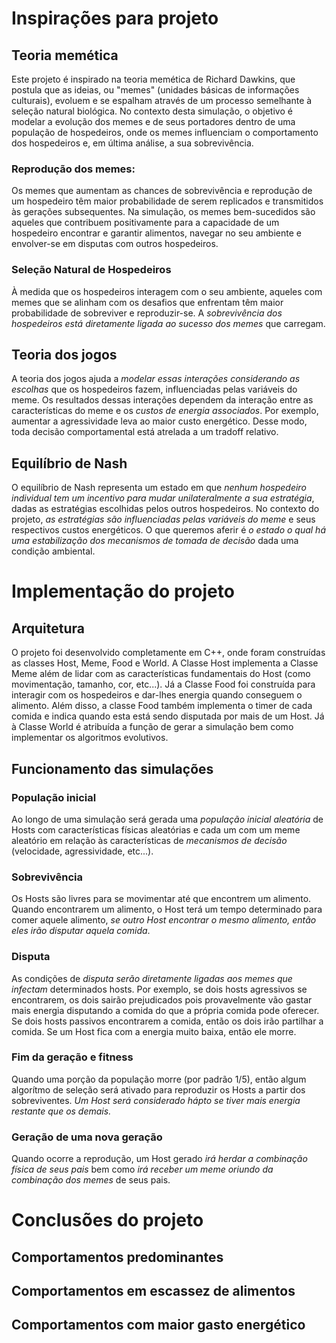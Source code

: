 # Inspirações para projeto

## Teoria memética
Este projeto é inspirado na teoria memética de Richard Dawkins, que postula que as ideias, ou "memes" (unidades básicas de informações culturais), evoluem e se espalham através de um processo semelhante à seleção natural biológica. No contexto desta simulação, o objetivo é modelar a evolução dos memes e de seus portadores dentro de uma população de hospedeiros, onde os memes influenciam o comportamento dos hospedeiros e, em última análise, a sua sobrevivência.
### Reprodução dos memes:
Os memes que aumentam as chances de sobrevivência e reprodução de um hospedeiro têm maior probabilidade de serem replicados e transmitidos às gerações subsequentes. Na simulação, os memes bem-sucedidos são aqueles que contribuem positivamente para a capacidade de um hospedeiro encontrar e garantir alimentos, navegar no seu ambiente e envolver-se em disputas com outros hospedeiros.
### Seleção Natural de Hospedeiros
À medida que os hospedeiros interagem com o seu ambiente, aqueles com memes que se alinham com os desafios que enfrentam têm maior probabilidade de sobreviver e reproduzir-se. A _sobrevivência dos hospedeiros está diretamente ligada ao sucesso dos memes_ que carregam.
## Teoria dos jogos
A teoria dos jogos ajuda a _modelar essas interações considerando as escolhas_ que os hospedeiros fazem, influenciadas pelas variáveis do meme. Os resultados dessas interações dependem da interação entre as características do meme e os _custos de energia associados_. Por exemplo, aumentar a agressividade leva ao maior custo energético. Desse modo, toda decisão comportamental está atrelada a um tradoff relativo.
## Equilíbrio de Nash
O equilíbrio de Nash representa um estado em que _nenhum hospedeiro individual tem um incentivo para mudar unilateralmente a sua estratégia_, dadas as estratégias escolhidas pelos outros hospedeiros. No contexto do projeto, _as estratégias são influenciadas pelas variáveis do meme_ e seus respectivos custos energéticos. O que queremos aferir é _o estado o qual há uma estabilização dos mecanismos de tomada de decisão_ dada uma condição ambiental.

# Implementação do projeto
## Arquitetura
O projeto foi desenvolvido completamente em C++, onde foram construídas as classes Host, Meme, Food e World. A Classe Host implementa a Classe Meme além de lidar com as características fundamentais do Host (como movimentação, tamanho, cor, etc...). Já a Classe Food foi construída para interagir com os hospedeiros e dar-lhes energia quando conseguem o alimento. Além disso, a classe Food também implementa o timer de cada comida e indica quando esta está sendo disputada por mais de um Host. Já à Classe World é atribuída a função de gerar a simulação bem como implementar os algoritmos evolutivos.
## Funcionamento das simulações
### População inicial
Ao longo de uma simulação será gerada uma _população inicial aleatória_ de Hosts com características físicas aleatórias e cada um com um meme aleatório em relação às características de _mecanismos de decisão_ (velocidade, agressividade, etc...). 
### Sobrevivência
Os Hosts são livres para se movimentar até que encontrem um alimento. Quando encontrarem um alimento, o Host terá um tempo determinado para comer aquele alimento, _se outro Host encontrar o mesmo alimento, então eles irão disputar aquela comida_. 
### Disputa
As condições de _disputa serão diretamente ligadas aos memes que infectam_ determinados hosts. Por exemplo, se dois hosts agressivos se encontrarem, os dois sairão prejudicados pois provavelmente vão gastar mais energia disputando a comida do que a própria comida pode oferecer. Se dois hosts passivos encontrarem a comida, então os dois irão partilhar a comida. Se um Host fica com a energia muito baixa, então ele morre.
### Fim da geração e fitness
Quando uma porção da população morre (por padrão 1/5), então algum algorítmo de seleção será ativado para reproduzir os Hosts a partir dos sobreviventes. _Um Host será considerado hápto se tiver mais energia restante que os demais._
### Geração de uma nova geração
Quando ocorre a reprodução, um Host gerado _irá herdar a combinação física de seus pais_ bem como _irá receber um meme oriundo da combinação dos memes_ de seus pais.

# Conclusões do projeto
## Comportamentos predominantes
## Comportamentos em escassez de alimentos
## Comportamentos com maior gasto energético